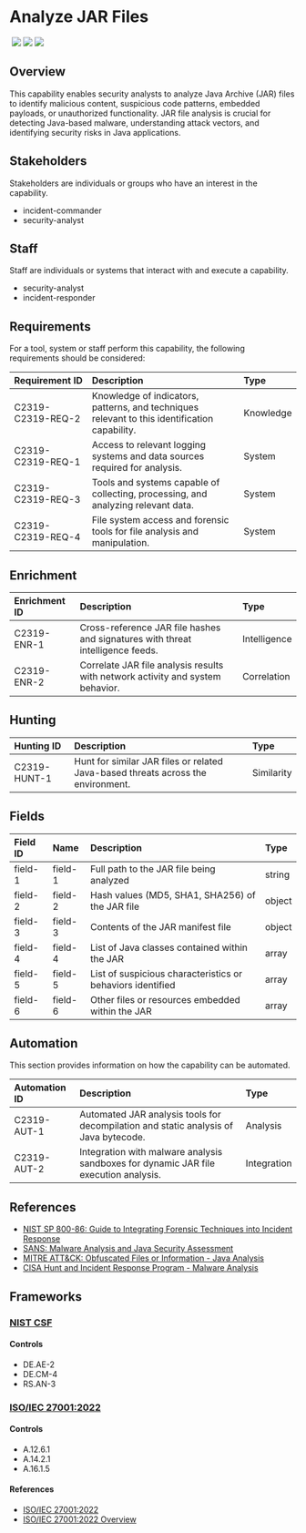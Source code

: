 # Analyze JAR Files
&nbsp;![](https://img.shields.io/badge/ID-C2319-blue)&nbsp;![](https://img.shields.io/badge/Phase-Identification_%28P0002%29-blue)&nbsp;![](https://img.shields.io/badge/Category-File-blue)
## Overview
This capability enables security analysts to analyze Java Archive (JAR) files to identify malicious content, suspicious code patterns, embedded payloads, or unauthorized functionality. JAR file analysis is crucial for detecting Java-based malware, understanding attack vectors, and identifying security risks in Java applications.

## Stakeholders
Stakeholders are individuals or groups who have an interest in the capability.

- incident-commander
- security-analyst

## Staff
Staff are individuals or systems that interact with and execute a capability.

- security-analyst
- incident-responder

## Requirements
For a tool, system or staff perform this capability, the following requirements should be considered:

| Requirement ID | Description | Type |
| :--- | :--- | :--- |
| C2319-C2319-REQ-2 | Knowledge of indicators, patterns, and techniques relevant to this identification capability. | Knowledge|
| C2319-C2319-REQ-1 | Access to relevant logging systems and data sources required for analysis. | System|
| C2319-C2319-REQ-3 | Tools and systems capable of collecting, processing, and analyzing relevant data. | System|
| C2319-C2319-REQ-4 | File system access and forensic tools for file analysis and manipulation. | System|

## Enrichment
| Enrichment ID | Description | Type |
| :--- | :--- | :--- |
| C2319-ENR-1 | Cross-reference JAR file hashes and signatures with threat intelligence feeds. | Intelligence |
| C2319-ENR-2 | Correlate JAR file analysis results with network activity and system behavior. | Correlation |

## Hunting
| Hunting ID | Description | Type |
| :--- | :--- | :--- |
| C2319-HUNT-1 | Hunt for similar JAR files or related Java-based threats across the environment. | Similarity |

## Fields
| Field ID | Name | Description | Type |
| :--- | :--- | :--- | :--- |
| field-1 | field-1 | Full path to the JAR file being analyzed | string |
| field-2 | field-2 | Hash values (MD5, SHA1, SHA256) of the JAR file | object |
| field-3 | field-3 | Contents of the JAR manifest file | object |
| field-4 | field-4 | List of Java classes contained within the JAR | array |
| field-5 | field-5 | List of suspicious characteristics or behaviors identified | array |
| field-6 | field-6 | Other files or resources embedded within the JAR | array |

## Automation
This section provides information on how the capability can be automated.

| Automation ID | Description | Type |
| :--- | :--- | :--- |
| C2319-AUT-1 | Automated JAR analysis tools for decompilation and static analysis of Java bytecode. | Analysis |
| C2319-AUT-2 | Integration with malware analysis sandboxes for dynamic JAR file execution analysis. | Integration |

## References

- [NIST SP 800-86: Guide to Integrating Forensic Techniques into Incident Response](https://csrc.nist.gov/publications/detail/sp/800-86/final)
- [SANS: Malware Analysis and Java Security Assessment](https://www.sans.org/white-papers/33947/)
- [MITRE ATT&CK: Obfuscated Files or Information - Java Analysis](https://attack.mitre.org/techniques/T1027/)
- [CISA Hunt and Incident Response Program - Malware Analysis](https://www.cisa.gov/sites/default/files/publications/CISA_Hunt_and_Incident_Response_Program.pdf)
## Frameworks
### [NIST CSF](../frameworks/F0003.md)

#### Controls

- DE.AE-2 
- DE.CM-4 
- RS.AN-3 

### [ISO/IEC 27001:2022](../frameworks/F0002.md)

#### Controls

- A.12.6.1 
- A.14.2.1 
- A.16.1.5 

#### References

- [ISO/IEC 27001:2022](https://www.iso.org/standard/82875.html)
- [ISO/IEC 27001:2022 Overview](https://www.iso.org/isoiec-27001-information-security.html)